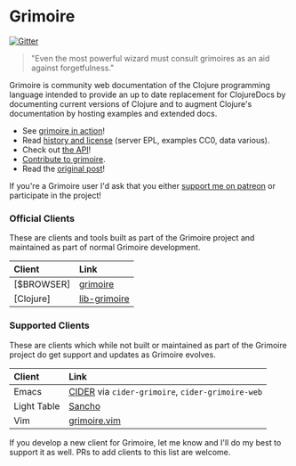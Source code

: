 Grimoire
=================

[![Gitter](https://badges.gitter.im/Join%20Chat.svg)](https://gitter.im/clojure-grimoire/grimoire?utm_source=badge&utm_medium=badge&utm_campaign=pr-badge&utm_content=badge)

> "Even the most powerful wizard must consult grimoires as an aid against forgetfulness."

Grimoire is community web documentation of the Clojure programming language intended to provide an up to date replacement for ClojureDocs by documenting current versions of Clojure and to augment Clojure's documentation by hosting examples and extended docs.

 - See [grimoire in action](http://conj.io)!
 - Read [history and license](http://conj.io/about) (server EPL, examples CC0, data various).
 - Check out [the API](http://conj.io/api)!
 - [Contribute to grimoire](http://conj.io/contributing).
 - Read the [original post](http://www.arrdem.com/2014/07/12/of_mages_and_grimoires/)!

If you're a Grimoire user I'd ask that you either [support me on patreon](https://patreon.com/arrdem) or participate in the project!

### Official Clients

These are clients and tools built as part of the Grimoire project and maintained as part of normal Grimoire development.

| Client     | Link          |
|:-----------|:--------------|
| [$BROWSER] | [grimoire](http://conj.io) |
| [Clojure]  | [lib-grimoire](https://github.com/clojure-grimoire/lib-grimoire) |

### Supported Clients

These are clients which while not built or maintained as part of the Grimoire project do get support and updates as Grimoire evolves.

| Client      | Link          |
|:----------- |:--------------|
| Emacs       | [CIDER](https://github.com/clojure-emacs/cider/) via `cider-grimoire`, `cider-grimoire-web` |
| Light Table | [Sancho](https://github.com/cldwalker/Sancho) |
| Vim         | [grimoire.vim](https://github.com/jebberjeb/grimoire.vim) |

If you develop a new client for Grimoire, let me know and I'll do my best to support it as well.
PRs to add clients to this list are welcome.
